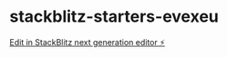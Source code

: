 # stackblitz-starters-evexeu

[Edit in StackBlitz next generation editor ⚡️](https://stackblitz.com/~/github.com/leonardovini74/stackblitz-starters-evexeu)